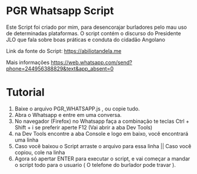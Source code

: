 # PGR Whatsapp Script
Este Script foi criado por mim, para desencorajar burladores pelo mau uso de determinadas plataformas.
O script contém o discurso do Presidente JLO que fala sobre boas práticas e conduta do cidadão Angolano


Link da fonte do Script: https://abiliotandela.me

Mais informações https://web.whatsapp.com/send?phone=244956388829&text&app_absent=0


# Tutorial

1) Baixe o arquivo PGR_WHATSAPP.js , ou copie tudo.
2) Abra o Whatsapp e entre em uma conversa.
3) No navegador (Firefox) no Whatsapp faça a combinação te teclas Ctrl + Shift + i  se preferir aperte F12 (Vai abrir a aba Dev Tools)
4) na Dev Tools encontre a aba Console e logo em baixo, você encontrará uma linha 
5) Caso você baixou o Script arraste o arquivo para essa linha || Caso você copiou, cole na linha
6) Agora só apertar ENTER para executar o script, e vai começar a mandar o script todo para o usuario ( O telefone do burlador pode travar ).
